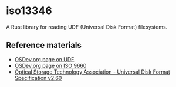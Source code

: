 # iso13346

A Rust library for reading UDF (Universal Disk Format) filesystems.

## Reference materials

- [OSDev.org page on UDF](https://wiki.osdev.org/UDF)
- [OSDev.org page on ISO 9660](https://wiki.osdev.org/ISO_9660)
- [Optical Storage Technology Association - Universal Disk Format Specification v2.60](http://www.osta.org/specs/pdf/udf260.pdf)

